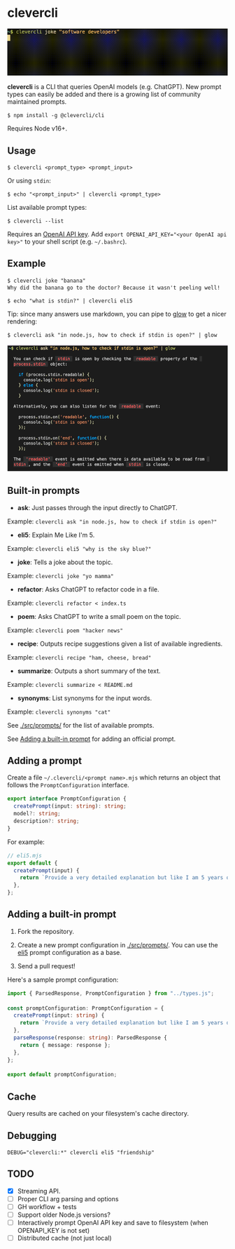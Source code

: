 # clevercli

![deverloper-joke-example](./images/developer-joke.gif)

**clevercli** is a CLI that queries OpenAI models (e.g. ChatGPT). New prompt types can easily be added and there is a growing list of community maintained prompts.

```console
$ npm install -g @clevercli/cli
```

Requires Node v16+.

## Usage

```console
$ clevercli <prompt_type> <prompt_input>
```

Or using `stdin`:

```console
$ echo "<prompt_input>" | clevercli <prompt_type>
```

List available prompt types:

```
$ clevercli --list
```

Requires an [OpenAI API key](https://platform.openai.com/account/api-keys). Add `export OPENAI_API_KEY="<your OpenAI api key>"` to your shell script (e.g. `~/.bashrc`).

## Example

```console
$ clevercli joke "banana"
Why did the banana go to the doctor? Because it wasn't peeling well!
```

```console
$ echo "what is stdin?" | clevercli eli5
```

Tip: since many answers use markdown, you can pipe to [glow](https://github.com/charmbracelet/glow) to get a nicer rendering:

```console
$ clevercli ask "in node.js, how to check if stdin is open?" | glow
```

![glow-example](./images/glow-example.png)

## Built-in prompts

- **ask**: Just passes through the input directly to ChatGPT.

Example: `clevercli ask "in node.js, how to check if stdin is open?"`

- **eli5**: Explain Me Like I'm 5.

Example: `clevercli eli5 "why is the sky blue?"`

- **joke**: Tells a joke about the topic.

Example: `clevercli joke "yo mamma"`

- **refactor**: Asks ChatGPT to refactor code in a file.

Example: `clevercli refactor < index.ts`

- **poem**: Asks ChatGPT to write a small poem on the topic.

Example: `clevercli poem "hacker news"`

- **recipe**: Outputs recipe suggestions given a list of available ingredients.

Example: `clevercli recipe "ham, cheese, bread"`

- **summarize**: Outputs a short summary of the text.

Example: `clevercli summarize < README.md`

- **synonyms**: List synonyms for the input words.

Example: `clevercli synonyms "cat"`

See [./src/prompts/](./src/prompts) for the list of available prompts.

See [Adding a built-in prompt](#adding-a-built-in-prompt) for adding an official prompt.

## Adding a prompt

Create a file `~/.clevercli/<prompt name>.mjs` which returns an object that follows the `PromptConfiguration` interface.

```typescript
export interface PromptConfiguration {
  createPrompt(input: string): string;
  model?: string;
  description?: string;
}
```

For example:

```javascript
// eli5.mjs
export default {
  createPrompt(input) {
    return `Provide a very detailed explanation but like I am 5 years old (ELI5) on this topic: ${input}.\n###\n`;
  },
};
```

## Adding a built-in prompt

1. Fork the repository.

2. Create a new prompt configuration in [./src/prompts/](./src/prompts/). You can use the [eli5](./src/prompts/eli5.ts) prompt configuration as a base.

3. Send a pull request!

Here's a sample prompt configuration:

```typescript
import { ParsedResponse, PromptConfiguration } from "../types.js";

const promptConfiguration: PromptConfiguration = {
  createPrompt(input: string) {
    return `Provide a very detailed explanation but like I am 5 years old (ELI5) on this topic: ${input}.\n###\n`;
  },
  parseResponse(response: string): ParsedResponse {
    return { message: response };
  },
};

export default promptConfiguration;
```

## Cache

Query results are cached on your filesystem's cache directory.

## Debugging

```
DEBUG="clevercli:*" clevercli eli5 "friendship"
```

## TODO

- [x] Streaming API.
- [ ] Proper CLI arg parsing and options
- [ ] GH workflow + tests
- [ ] Support older Node.js versions?
- [ ] Interactively prompt OpenAI API key and save to filesystem (when OPENAPI_KEY is not set)
- [ ] Distributed cache (not just local)
